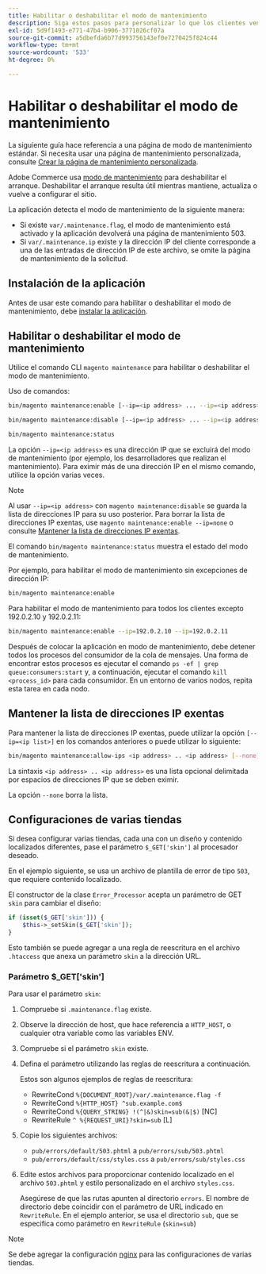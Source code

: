 ```yaml
---
title: Habilitar o deshabilitar el modo de mantenimiento
description: Siga estos pasos para personalizar lo que los clientes ven cuando la implementación de Adobe Commerce está inactiva por motivos de mantenimiento.
exl-id: 5d9f1493-e771-47b4-b906-3771026cf07a
source-git-commit: a5dbefda6b77d993756143ef0e7270425f824c44
workflow-type: tm+mt
source-wordcount: '533'
ht-degree: 0%

---
```


# Habilitar o deshabilitar el modo de mantenimiento

La siguiente guía hace referencia a una página de modo de mantenimiento estándar. Si necesita usar una página de mantenimiento personalizada, consulte [Crear la página de mantenimiento personalizada](../../upgrade/troubleshooting/maintenance-mode-options.md).

Adobe Commerce usa [modo de mantenimiento](../../configuration/bootstrap/application-modes.md#maintenance-mode) para deshabilitar el arranque. Deshabilitar el arranque resulta útil mientras mantiene, actualiza o vuelve a configurar el sitio.

La aplicación detecta el modo de mantenimiento de la siguiente manera:

* Si existe `var/.maintenance.flag`, el modo de mantenimiento está activado y la aplicación devolverá una página de mantenimiento 503.
* Si `var/.maintenance.ip` existe y la dirección IP del cliente corresponde a una de las entradas de dirección IP de este archivo, se omite la página de mantenimiento de la solicitud.

## Instalación de la aplicación

Antes de usar este comando para habilitar o deshabilitar el modo de mantenimiento, debe [instalar la aplicación](../advanced.md).

## Habilitar o deshabilitar el modo de mantenimiento

Utilice el comando CLI `magento maintenance` para habilitar o deshabilitar el modo de mantenimiento.

Uso de comandos:

```bash
bin/magento maintenance:enable [--ip=<ip address> ... --ip=<ip address>] | [ip=none]
```

```bash
bin/magento maintenance:disable [--ip=<ip address> ... --ip=<ip address>] | [ip=none]
```

```bash
bin/magento maintenance:status
```

La opción `--ip=<ip address>` es una dirección IP que se excluirá del modo de mantenimiento (por ejemplo, los desarrolladores que realizan el mantenimiento). Para eximir más de una dirección IP en el mismo comando, utilice la opción varias veces.

>[!NOTE]
>
>Al usar `--ip=<ip address>` con `magento maintenance:disable` se guarda la lista de direcciones IP para su uso posterior. Para borrar la lista de direcciones IP exentas, use `magento maintenance:enable --ip=none` o consulte [Mantener la lista de direcciones IP exentas](#maintain-the-list-of-exempt-ip-addresses).

El comando `bin/magento maintenance:status` muestra el estado del modo de mantenimiento.

Por ejemplo, para habilitar el modo de mantenimiento sin excepciones de dirección IP:

```bash
bin/magento maintenance:enable
```

Para habilitar el modo de mantenimiento para todos los clientes excepto 192.0.2.10 y 192.0.2.11:

```bash
bin/magento maintenance:enable --ip=192.0.2.10 --ip=192.0.2.11
```

Después de colocar la aplicación en modo de mantenimiento, debe detener todos los procesos del consumidor de la cola de mensajes.
Una forma de encontrar estos procesos es ejecutar el comando `ps -ef | grep queue:consumers:start` y, a continuación, ejecutar el comando `kill <process_id>` para cada consumidor. En un entorno de varios nodos, repita esta tarea en cada nodo.

## Mantener la lista de direcciones IP exentas

Para mantener la lista de direcciones IP exentas, puede utilizar la opción `[--ip=<ip list>]` en los comandos anteriores o puede utilizar lo siguiente:

```bash
bin/magento maintenance:allow-ips <ip address> .. <ip address> [--none]
```

La sintaxis `<ip address> .. <ip address>` es una lista opcional delimitada por espacios de direcciones IP que se deben eximir.

La opción `--none` borra la lista.

## Configuraciones de varias tiendas

<!-- To set up multiple stores, each with a different layout and localized content, create a skin for each and put it into `pub/errors/{name}` where `{name}` is the store code. To distinguish between stores and websites with the same instance, use `pub/errors/{type}-{name}` where `{type}` is either `store` or `website` and matches the `MAGE_RUN_TYPE` in your server configuration. Another option is to pass the `$_GET['skin']` parameter to the intended processor. This method requires a specific configuration on your server. -->
<!-- Replace the line below with the commented text after https://github.com/magento/magento2/pull/35095 is merged. -->

Si desea configurar varias tiendas, cada una con un diseño y contenido localizados diferentes, pase el parámetro `$_GET['skin']` al procesador deseado.

En el ejemplo siguiente, se usa un archivo de plantilla de error de tipo `503`, que requiere contenido localizado.

El constructor de la clase `Error_Processor` acepta un parámetro de GET `skin` para cambiar el diseño:

```php
if (isset($_GET['skin'])) {
    $this->_setSkin($_GET['skin']);
}
```

Esto también se puede agregar a una regla de reescritura en el archivo `.htaccess` que anexa un parámetro `skin` a la dirección URL.

### Parámetro $_GET[&#39;skin&#39;]

Para usar el parámetro `skin`:

1. Compruebe si `.maintenance.flag` existe.
1. Observe la dirección de host, que hace referencia a `HTTP_HOST`, o cualquier otra variable como las variables ENV.
1. Compruebe si el parámetro `skin` existe.
1. Defina el parámetro utilizando las reglas de reescritura a continuación.

   Estos son algunos ejemplos de reglas de reescritura:

   * RewriteCond `%{DOCUMENT_ROOT}/var/.maintenance.flag -f`
   * RewriteCond `%{HTTP_HOST} ^sub.example.com$`
   * RewriteCond `%{QUERY_STRING} !(^|&)skin=sub(&|$)` [NC]
   * RewriteRule `^ %{REQUEST_URI}?skin=sub` [L]

1. Copie los siguientes archivos:

   * `pub/errors/default/503.phtml` a `pub/errors/sub/503.phtml`
   * `pub/errors/default/css/styles.css` a `pub/errors/sub/styles.css`

1. Edite estos archivos para proporcionar contenido localizado en el archivo `503.phtml` y estilo personalizado en el archivo `styles.css`.

   Asegúrese de que las rutas apunten al directorio `errors`. El nombre de directorio debe coincidir con el parámetro de URL indicado en `RewriteRule`. En el ejemplo anterior, se usa el directorio `sub`, que se especifica como parámetro en `RewriteRule` (`skin=sub`)

>[!NOTE]
>
>Se debe agregar la configuración [nginx](../../configuration/multi-sites/ms-nginx.md) para las configuraciones de varias tiendas.

